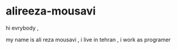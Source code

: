 # alireeza-mousavi

hi evrybody ,

my name is ali reza mousavi , i live in tehran , i work as programer
